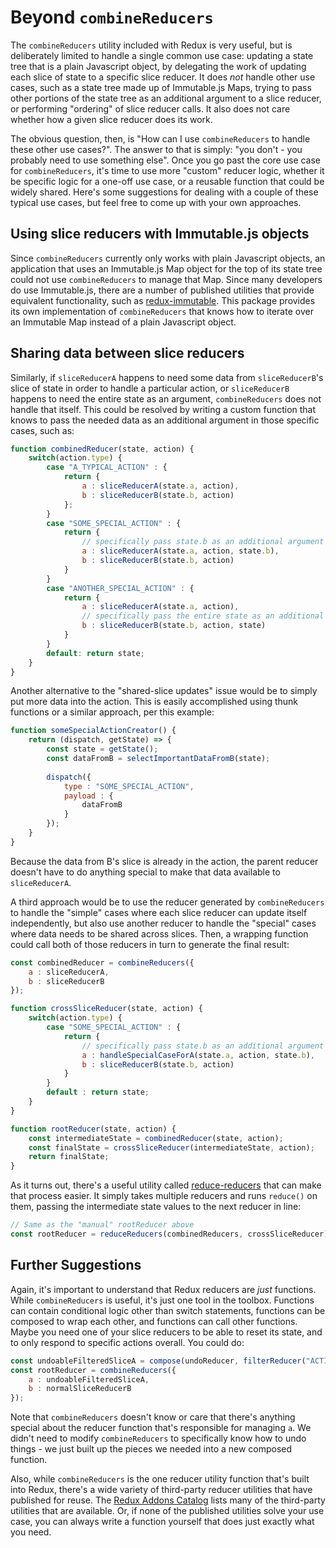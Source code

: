 # Beyond `combineReducers`

The `combineReducers` utility included with Redux is very useful, but is deliberately limited to handle a single common use case: updating a state tree that is a plain Javascript object, by delegating the work of updating each slice of state to a specific slice reducer.  It does _not_ handle other use cases, such as a state tree made up of Immutable.js Maps, trying to pass other portions of the state tree as an additional argument to a slice reducer, or performing "ordering" of slice reducer calls.  It also does not care whether how a given slice reducer does its work.

The obvious question, then, is "How can I use `combineReducers` to handle these other use cases?".  The answer to that is simply: "you don't - you probably need to use something else".  Once you go past the core use case for `combineReducers`, it's time to use more "custom" reducer logic, whether it be specific logic for a one-off use case, or a reusable function that could be widely shared.  Here's some suggestions for dealing with a couple of these typical use cases, but feel free to come up with your own approaches.


## Using slice reducers with Immutable.js objects

Since `combineReducers` currently only works with plain Javascript objects, an application that uses an Immutable.js Map object for the top of its state tree could not use `combineReducers` to manage that Map.  Since many developers do use Immutable.js, there are a number of published utilities that provide equivalent functionality, such as [redux-immutable](https://github.com/gajus/redux-immutable).  This package provides its own implementation of `combineReducers` that knows how to iterate over an Immutable Map instead of a plain Javascript object.


## Sharing data between slice reducers

Similarly, if `sliceReducerA` happens to need some data from `sliceReducerB`'s slice of state in order to handle a particular action, or `sliceReducerB` happens to need the entire state as an argument, `combineReducers` does not handle that itself.  This could be resolved by writing a custom function that knows to pass the needed data as an additional argument in those specific cases, such as:

```js
function combinedReducer(state, action) {
    switch(action.type) {
        case "A_TYPICAL_ACTION" : {
            return {
                a : sliceReducerA(state.a, action),
                b : sliceReducerB(state.b, action)
            };
        }
        case "SOME_SPECIAL_ACTION" : {
            return {
                // specifically pass state.b as an additional argument
                a : sliceReducerA(state.a, action, state.b),
                b : sliceReducerB(state.b, action)
            }        
        }
        case "ANOTHER_SPECIAL_ACTION" : {
            return {
                a : sliceReducerA(state.a, action),
                // specifically pass the entire state as an additional argument
                b : sliceReducerB(state.b, action, state)
            }         
        }    
        default: return state;
    }
}
```

Another alternative to the "shared-slice updates" issue would be to simply put more data into the action.  This is easily accomplished using thunk functions or a similar approach, per this example:

```js
function someSpecialActionCreator() {
    return (dispatch, getState) => {
        const state = getState();
        const dataFromB = selectImportantDataFromB(state);
        
        dispatch({
            type : "SOME_SPECIAL_ACTION",
            payload : {
                dataFromB
            }
        });
    }
}
```

Because the data from B's slice is already in the action, the parent reducer doesn't have to do anything special to make that data available to `sliceReducerA`.


A third approach would be to use the reducer generated by `combineReducers` to handle the "simple" cases where each slice reducer can update itself independently, but also use another reducer to handle the "special" cases where data needs to be shared across slices.  Then, a wrapping function could call both of those reducers in turn to generate the final result:  

```js
const combinedReducer = combineReducers({
    a : sliceReducerA,
    b : sliceReducerB
}); 

function crossSliceReducer(state, action) {
    switch(action.type) {
        case "SOME_SPECIAL_ACTION" : {
            return {
                // specifically pass state.b as an additional argument
                a : handleSpecialCaseForA(state.a, action, state.b),
                b : sliceReducerB(state.b, action)
            }        
        }
        default : return state;
    }
}

function rootReducer(state, action) {
    const intermediateState = combinedReducer(state, action);
    const finalState = crossSliceReducer(intermediateState, action);
    return finalState;
}
```

As it turns out, there's a useful utility called [reduce-reducers](https://github.com/acdlite/reduce-reducers) that can make that process easier.  It simply takes multiple reducers and runs `reduce()` on them, passing the intermediate state values to the next reducer in line:

```js
// Same as the "manual" rootReducer above
const rootReducer = reduceReducers(combinedReducers, crossSliceReducer);
```


## Further Suggestions

Again, it's important to understand that Redux reducers are _just_ functions.  While `combineReducers` is useful, it's just one tool in the toolbox.  Functions can contain conditional logic other than switch statements, functions can be composed to wrap each other, and functions can call other functions.  Maybe you need one of your slice reducers to be able to reset its state, and to only respond to specific actions overall.  You could do:

```js
const undoableFilteredSliceA = compose(undoReducer, filterReducer("ACTION_1", "ACTION_2"), sliceReducerA);
const rootReducer = combineReducers({
    a : undoableFilteredSliceA,
    b : normalSliceReducerB
});
```

Note that `combineReducers` doesn't know or care that there's anything special about the reducer function that's responsible for managing `a`.  We didn't need to modify `combineReducers` to specifically know how to undo things - we just built up the pieces we needed into a new composed function.  

Also, while `combineReducers` is the one reducer utility function that's built into Redux, there's a wide variety of third-party reducer utilities that have published for reuse.  The [Redux Addons Catalog](https://github.com/markerikson/redux-ecosystem-links) lists many of the third-party utilities that are available.  Or, if none of the published utilities solve your use case, you can always write a function yourself that does just exactly what you need.

